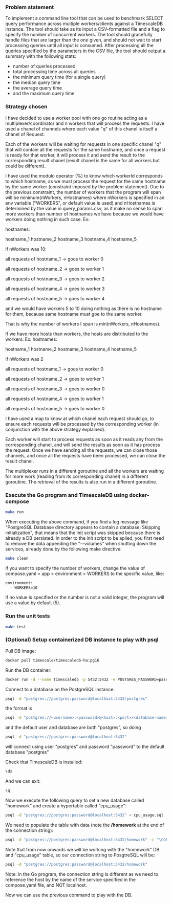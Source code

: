 ### Problem statement
To implement a command line tool that can be used to benchmark SELECT query performance across multiple workers/clients against a TimescaleDB instance. The tool should take as its input a CSV-formatted file and a flag to specify the number of concurrent workers. The tool should gracefully handle files that are larger than the one given, and should not wait to start processing queries until all input is consumed. After processing all the queries specified by the parameters in the CSV file, the tool should output a summary with the following stats: 
- number of queries processed
- total processing time across all queries
- the minimum query time (for a single query)
- the median query time
- the average query time
- and the maximum query time

### Strategy chosen
I have decided to use a worker pool with one go routine acting as a multiplexer/coordinator and n workers that will process the requests. I have used a chanel of channels where each value "q" of this chanel is itself a chanel of Request. 

Each of the workers will be waiting for requests in one specific chanel "q" that will contain all the requests for the same hostname, and once a request is ready for that worker, it will process it and send the result to the corresponding result chanel (result chanel is the same for all workers but could be different). 

I have used the modulo operator (%) to know which workerId corresponds to which hostname, as we must process the request for the same hostname by the same worker (constraint imposed by the problem statement). Due to the previous constraint, the number of workers that the program will span will 
be minimum(nWorkers, nHostnames) where nWorkers is specified in an env variable ("WORKERS", or default value is used) and nHostnames is determined by the value in query_params.csv, as it make no sense to span more workers than number of hostnames we have because we would have workers doing nothing in such case.
Ex:

hostnames:

hostname_1 hostname_2 hostname_3 hostname_4 hostname_5

if nWorkers was 10:

all requests of hostname_1 -> goes to worker 0

all requests of hostname_2 -> goes to worker 1

all requests of hostname_3 -> goes to worker 2 

all requests of hostname_4 -> goes to worker 3

all requests of hostname_5 -> goes to worker 4

and we would have workers 5 to 10 doing nothing as there is no hostname for them, because same hostname must goe to the same worker.

That is why the number of workers I span is min(nWorkers, nHostnames).

If we have more hosts than workers, the hosts are distributed to the workers:
Ex:
hostnames:

hostname_1 hostname_2 hostname_3 hostname_4 hostname_5

if nWorkers was 2

all requests of hostname_1 -> goes to worker 0

all requests of hostname_2 -> goes to worker 1

all requests of hostname_3 -> goes to worker 0

all requests of hostname_4 -> goes to worker 1

all requests of hostname_5 -> goes to worker 0


I have used a map to know at which chanel each request should go, to ensure each requests will be processed by the corresponding worker (in conjunction with the above strategy explained).

Each worker will start to process requests as soon as it reads any from the corresponding chanel, and will send the results as soon as it has process the request. Once we have sending all the requests, we can close those channels, and once all the requests have been processed, we can close the result chanel.

The multiplexer runs in a different goroutine and all the workers are waiting for more work (reading from its corresponding chanel) in a different goroutine. The retrieval of the results is also run in a different goroutine.

### Execute the Go program and TimescaleDB using docker-compose
```sh
make run
```
When executing the above command, if you find a log message like "PostgreSQL Database directory appears to contain a database; Skipping initialization", that means that the init script was skipped because there is already a DB persisted. In order to the init script to be aplied, you first need to remove the data appending the "--volumes" when shutting down the services, already done by the following make directive:

```sh
make clean
```

If you want to specify the number of workers, change the value of compose.yaml > app > environment > WORKERS to the specific value, like:
```sh
environment:
  - WORKERS=10
```

If no value is specified or the number is not a valid integer, the program will use a value by default (5).

### Run the unit tests
```sh
make test
```

### (Optional) Setup containerized DB instance to play with psql
Pull DB image:
```sh
docker pull timescale/timescaledb-ha:pg16
```

Run the DB container:
```sh
docker run -d --name timescaledb -p 5432:5432 -e POSTGRES_PASSWORD=password timescale/timescaledb-ha:pg16
```

Connect to a database on the PostgreSQL instance:

```sh
psql -d "postgres://postgres:password@localhost:5432/postgres"
```

the format is

```sh
psql -d "postgres://<username>:<password>@<host>:<port>/<database-name>"
```

and the default user and database are both "postgres", so doing
```sh
psql -d "postgres://postgres:password@localhost:5432"
```
will connect using user "postgres" and password "password" to the default database "postgres"

Check that TimescaleDB is installed:
```sh
\dx
```

And we can exit:
```sh
\q
```
Now we execute the following query to set a new database called "homework" and create a hypertable called "cpu_usage":

```sh
psql -d "postgres://postgres:password@localhost:5432" < cpu_usage.sql
```

We need to populate the table with data (note the **/homework** at the end of the connection string):
```sh
psql -d "postgres://postgres:password@localhost:5432/homework" -c "\COPY cpu_usage FROM cpu_usage.csv CSV HEADER"
```

Note that from now onwards we will be working with the "homework" DB and "cpu_usage" table, so our connection string to PosgtreSQL will be:
```sh
psql -d "postgres://postgres:password@localhost:5432/homework"
```
Note: in the Go program, the connection string is different as we need to reference the host by the name of the service specified in the compose.yaml file, and NOT localhost.

Now we can use the previous command to play with the DB.